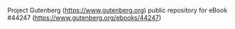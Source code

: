 Project Gutenberg (https://www.gutenberg.org) public repository for eBook #44247 (https://www.gutenberg.org/ebooks/44247)
